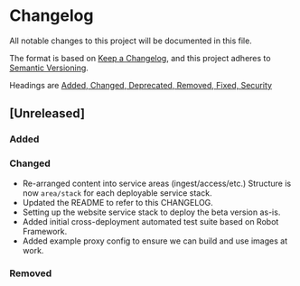 # Changelog

All notable changes to this project will be documented in this file.

The format is based on [Keep a Changelog](https://keepachangelog.com/en/1.0.0/),
and this project adheres to [Semantic Versioning](https://semver.org/spec/v2.0.0.html).

Headings are [Added, Changed, Deprecated, Removed, Fixed, Security](https://keepachangelog.com/en/1.0.0/#how)

## [Unreleased]

### Added

### Changed

* Re-arranged content into service areas (ingest/access/etc.) Structure is now `area/stack` for each deployable service stack.
* Updated the README to refer to this CHANGELOG.
* Setting up the website service stack to deploy the beta version as-is.
* Added initial cross-deployment automated test suite based on Robot Framework.
* Added example proxy config to ensure we can build and use images at work.

### Removed

